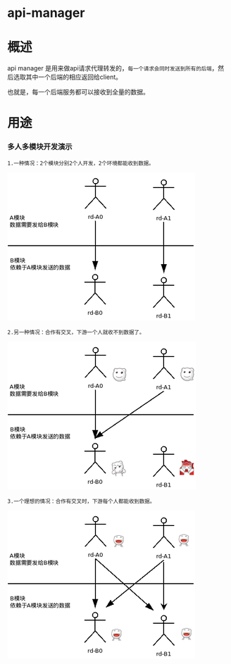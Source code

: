 # api-manager

<h1 class="page-header">概述</h1>
<p>api manager 是用来做api请求代理转发的，<code>每一个请求会同时发送到所有的后端</code>，然后选取其中一个后端的相应返回给client。</p>

<p>也就是，每一个后端服务都可以接收到全量的数据。</p>

<h1 class="page-header">用途</h1>
<h3>多人多模块开发演示</h3>
<p><code>1.一种情况：2个模块分别2个人开发，2个环境都能收到数据。</code></p>
<p><img src="/res/img/useage_0.png"></p>
<p><code>2.另一种情况：合作有交叉，下游一个人就收不到数据了。</code></p>
<p><img src="/res/img/useage_1.png"></p>
<p><code>3.一个理想的情况：合作有交叉时，下游每个人都能收到数据。</code></p>
<p><img src="/res/img/useage_2.png"></p>
